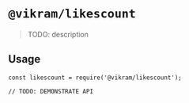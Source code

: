 # `@vikram/likescount`

> TODO: description

## Usage

```
const likescount = require('@vikram/likescount');

// TODO: DEMONSTRATE API
```
